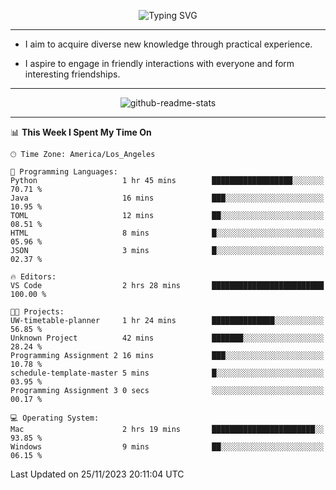 <p align="center">
  <img src="https://readme-typing-svg.demolab.com?font=Fira+Code&weight=500&size=32&duration=2500&pause=1600&center=true&vCenter=true&random=false&width=1024&height=64&lines=Hi+there+%F0%9F%91%8B;I'm+delighted+you+could+make+it+here+%F0%9F%8E%89;I'm+Harry%2C+a+college+student+still+finding+my+way" alt="Typing SVG" />
</p>


---


- I aim to acquire diverse new knowledge through practical experience.

- I aspire to engage in friendly interactions with everyone and form interesting friendships.


---


<p align="center">
  <img src="https://github-readme-stats.vercel.app/api?username=Harry-Jing&show_icons=true" alt="github-readme-stats"/>
</p>


---

<!--START_SECTION:waka-->
📊 **This Week I Spent My Time On** 

```text
🕑︎ Time Zone: America/Los_Angeles

💬 Programming Languages: 
Python                   1 hr 45 mins        ██████████████████░░░░░░░   70.71 % 
Java                     16 mins             ███░░░░░░░░░░░░░░░░░░░░░░   10.95 % 
TOML                     12 mins             ██░░░░░░░░░░░░░░░░░░░░░░░   08.51 % 
HTML                     8 mins              █░░░░░░░░░░░░░░░░░░░░░░░░   05.96 % 
JSON                     3 mins              █░░░░░░░░░░░░░░░░░░░░░░░░   02.37 % 

🔥 Editors: 
VS Code                  2 hrs 28 mins       █████████████████████████   100.00 % 

🐱‍💻 Projects: 
UW-timetable-planner     1 hr 24 mins        ██████████████░░░░░░░░░░░   56.85 % 
Unknown Project          42 mins             ███████░░░░░░░░░░░░░░░░░░   28.24 % 
Programming Assignment 2 16 mins             ███░░░░░░░░░░░░░░░░░░░░░░   10.78 % 
schedule-template-master 5 mins              █░░░░░░░░░░░░░░░░░░░░░░░░   03.95 % 
Programming Assignment 3 0 secs              ░░░░░░░░░░░░░░░░░░░░░░░░░   00.17 % 

💻 Operating System: 
Mac                      2 hrs 19 mins       ███████████████████████░░   93.85 % 
Windows                  9 mins              ██░░░░░░░░░░░░░░░░░░░░░░░   06.15 % 
```


 Last Updated on 25/11/2023 20:11:04 UTC
<!--END_SECTION:waka-->
